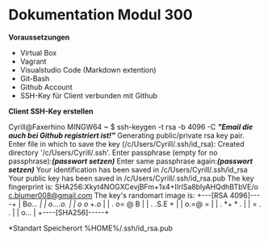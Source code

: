 # Dokumentation Modul 300

**Voraussetzungen**

* Virtual Box
* Vagrant
* Visualstudio Code (Markdown extention)
* Git-Bash
* Github Account
* SSH-Key für Client verbunden mit Github
  

**Client SSH-Key erstellen**

Cyrill@Faxerhino MINGW64 ~
$ ssh-keygen -t rsa -b 4096 -C ***"Email die auch bei Github registriert ist!"***
Generating public/private rsa key pair.
Enter file in which to save the key (/c/Users/Cyrill/.ssh/id_rsa):
Created directory '/c/Users/Cyrill/.ssh'.
Enter passphrase (empty for no passphrase):***(passwort setzen)***
Enter same passphrase again:***(passwort setzen)***
Your identification has been saved in /c/Users/Cyrill/.ssh/id_rsa
Your public key has been saved in /c/Users/Cyrill/.ssh/id_rsa.pub
The key fingerprint is:
SHA256:Xkyt4NOGXCevjBFm+1x4+IIrlSa8blyAHQdhBTbVE/o c.blumer008@gmail.com
The key's randomart image is:
+---[RSA 4096]----+
|      B*o...     |
|     o....o.     |
|     o o* +.o    |
|    . o= @ B     |
|     . .S.E +    |
|      o.=@ =     |
|     . *+ * .    |
|      =  . .     |
|     o...        |
+----[SHA256]-----+

*Standart Speicherort %HOME%/.ssh/id_rsa.pub
